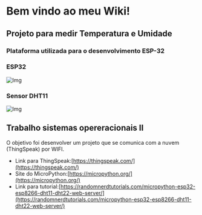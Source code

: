 # Bem vindo ao meu Wiki!
## Projeto para medir Temperatura e Umidade

### Plataforma utilizada para o desenvolvimento ESP-32
### ESP32
![Img](https://camo.githubusercontent.com/6291f2e623ffcb78945a0f557b4e441e1530ed1a/68747470733a2f2f69302e77702e636f6d2f7777772e646f626974616f627974652e636f6d2e62722f77702d636f6e74656e742f75706c6f6164732f323031372f30362f65737033322d446f5f6269745f416f5f427974652e6a70673f6669743d3437302532433330302673736c3d31)
### Sensor DHT11
![Img](https://camo.githubusercontent.com/84f6c93a00e234d76c74669e7e0699c4d563c90f/68747470733a2f2f63646e2e6177736c692e636f6d2e62722f363030783435302f3730342f3730343131392f70726f6475746f2f33313833323839372f386134626332333133382e6a7067)

## Trabalho sistemas opereracionais II
O objetivo foi desenvolver um projeto que se comunica com a nuvem (ThingSpeak) por WIFI.
* Link para ThingSpeak:[https://thingspeak.com/](https://thingspeak.com/)
* Site do MicroPython:[https://micropython.org/](https://micropython.org/)
* Link para tutorial:[https://randomnerdtutorials.com/micropython-esp32-esp8266-dht11-dht22-web-server/](https://randomnerdtutorials.com/micropython-esp32-esp8266-dht11-dht22-web-server/)
